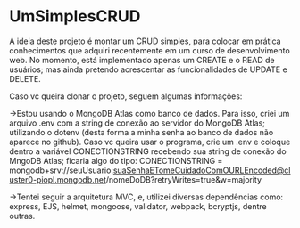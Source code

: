 # UmSimplesCRUD
A ideia deste projeto é montar um CRUD simples, para colocar em prática conhecimentos que adquiri recentemente em um curso de desenvolvimento web. No momento, está implementado apenas um CREATE e o READ de usuários; mas ainda pretendo acrescentar as funcionalidades de UPDATE e DELETE.

Caso vc queira clonar o projeto, seguem algumas informações:

  ->Estou usando o MongoDB Atlas como banco de dados. Para isso, criei um arquivo .env com a string de conexão ao servidor do MongoDB Atlas; utilizando o dotenv (desta forma a minha senha ao banco de dados não aparece no github). Caso vc queira usar o programa, crie um .env e coloque dentro a variável CONECTIONSTRING recebendo sua string de conexão do MngoDB Atlas; ficaria algo do tipo: CONECTIONSTRING = mongodb+srv://seuUsuario:suaSenhaETomeCuidadoComOURLEncoded@cluster0-piopl.mongodb.net/nomeDoDB?retryWrites=true&w=majority
  
  ->Tentei seguir a arquitetura MVC, e, utilizei diversas dependências como: express, EJS, helmet, mongoose, validator, webpack, bcryptjs, dentre outras.
